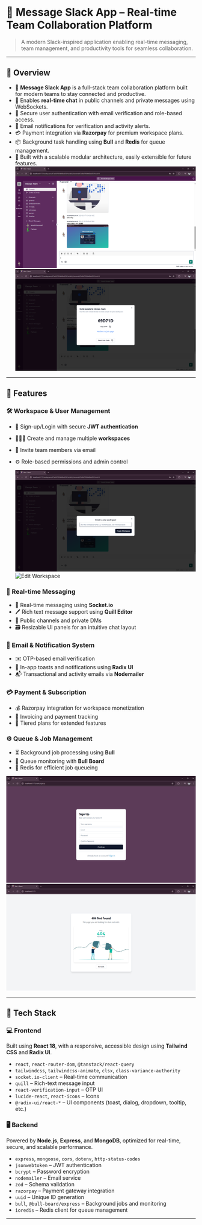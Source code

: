# 💬 Message Slack App – Real-time Team Collaboration Platform

> A modern Slack-inspired application enabling real-time messaging, team management, and productivity tools for seamless collaboration.

---

## 📌 Overview

- 💼 **Message Slack App** is a full-stack team collaboration platform built for modern teams to stay connected and productive.
- 💬 Enables **real-time chat** in public channels and private messages using WebSockets.
- 🔐 Secure user authentication with email verification and role-based access.
- 📩 Email notifications for verification and activity alerts.
- 💳 Payment integration via **Razorpay** for premium workspace plans.
- 📦 Background task handling using **Bull** and **Redis** for queue management.
- 🧱 Built with a scalable modular architecture, easily extensible for future features.
![Workspace](public/Workspace.png)
![Invite](public/Invite.png)
---

## 🚀 Features

### 🛠️ Workspace & User Management

- 🔑 Sign-up/Login with secure **JWT authentication**
- 🧑‍🤝‍🧑 Create and manage multiple **workspaces**
- 👥 Invite team members via email
- ⚙️ Role-based permissions and admin control
  
  ![Create Workspace](public/CreateWorkspace.png)
  ![Edit Workspace](public/EditorWorkspace.png)

### 💬 Real-time Messaging

- 📡 Real-time messaging using **Socket.io**
- 🖊️ Rich text message support using **Quill Editor**
- 📌 Public channels and private DMs
- 🗃️ Resizable UI panels for an intuitive chat layout

### 📨 Email & Notification System

- ✉️ OTP-based email verification
- 🔔 In-app toasts and notifications using **Radix UI**
- 📬 Transactional and activity emails via **Nodemailer**

### 💳 Payment & Subscription

- 💰 Razorpay integration for workspace monetization
- 📄 Invoicing and payment tracking
- 🧾 Tiered plans for extended features

### ⚙️ Queue & Job Management

- ⏳ Background job processing using **Bull**
- 🧃 Queue monitoring with **Bull Board**
- 🧵 Redis for efficient job queueing

![Sign Up Page](public/signUp.png)
![Not Found Page](public/Notfound.png)

---

## 🧱 Tech Stack

### 💻 Frontend

Built using **React 18**, with a responsive, accessible design using **Tailwind CSS** and **Radix UI**.

- `react`, `react-router-dom`, `@tanstack/react-query`
- `tailwindcss`, `tailwindcss-animate`, `clsx`, `class-variance-authority`
- `socket.io-client` – Real-time communication
- `quill` – Rich-text message input
- `react-verification-input` – OTP UI
- `lucide-react`, `react-icons` – Icons
- `@radix-ui/react-*` – UI components (toast, dialog, dropdown, tooltip, etc.)

### 🖥️ Backend

Powered by **Node.js**, **Express**, and **MongoDB**, optimized for real-time, secure, and scalable performance.

- `express`, `mongoose`, `cors`, `dotenv`, `http-status-codes`
- `jsonwebtoken` – JWT authentication
- `bcrypt` – Password encryption
- `nodemailer` – Email service
- `zod` – Schema validation
- `razorpay` – Payment gateway integration
- `uuid` – Unique ID generation
- `bull`, `@bull-board/express` – Background jobs and monitoring
- `ioredis` – Redis client for queue management

---
